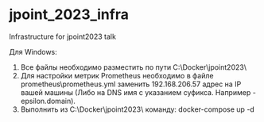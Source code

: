 # jpoint_2023_infra
Infrastructure for jpoint2023 talk

Для Windows:
1. Все файлы необходимо разместить по пути C:\\Docker\jpoint2023\
2. Для настройки метрик Prometheus необходимо в файле prometheus\prometheus.yml заменить 192.168.206.57 адрес на IP вашей машины (Либо на DNS имя с указанием суфикса. Например - epsilon.domain).
3. Выполнить из C:\\Docker\jpoint2023\ команду: docker-compose up -d
